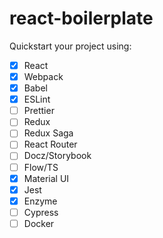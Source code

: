 # react-boilerplate
Quickstart your project using:
- [x] React
- [x] Webpack
- [x] Babel
- [x] ESLint
- [ ] Prettier
- [ ] Redux
- [ ] Redux Saga
- [ ] React Router
- [ ] Docz/Storybook
- [ ] Flow/TS
- [x] Material UI
- [x] Jest
- [x] Enzyme
- [ ] Cypress
- [ ] Docker
